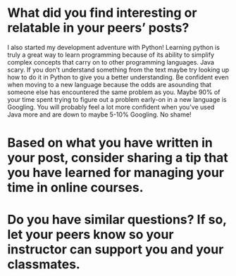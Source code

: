 # What did you find interesting or relatable in your peers’ posts?
I also started my development adventure with Python! Learning python is truly a great way to learn programming because of its ability to simplify complex concepts that carry on to other programming languages. Java scary.  If you don't understand something from the text maybe try looking up how to do it in Python to give you a better understanding. Be confident even when moving to a new language because the odds are asounding that someone else has encountered the same problem as you. Maybe 90% of your time spent trying to figure out a problem early-on in a new language is Googling. You will probably feel a lot more confident when you've used Java more and are down to maybe 5-10% Googling.  No shame!

# Based on what you have written in your post, consider sharing a tip that you have learned for managing your time in online courses.

# Do you have similar questions? If so, let your peers know so your instructor can support you and your classmates.